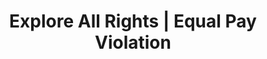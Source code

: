 ---
title: Explore All Rights | Equal Pay Violation
layout: entitlement
experience: "I am a woman being paid less than a man for the same work in the same workplace"
right: equality-rights

entitlement:
  - header: You have the right to be treated equally.
  - description: Women and men have the right to receive equal pay if they perform equal work in the same workplace. You have a right to complain about discrimination, file a charge of discrimination, and participate in an employment discrimination investigation or lawsuit.

actions:
  - { header: "File a charge to protect yourself.", description: "You have a right to be treated equally, start by filing a charge with the Equal Employment Opportunity Commission.", id: "eeoc-claim", cta: "File a Charge" }

---